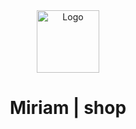 <div align="center">
  <img alt="Logo" src="https://raw.githubusercontent.com/Jhonii10/mirian-shop/master/src/app/favicon.ico" width="100" />
</div>
<h1 align="center">Miriam | shop</h1>
